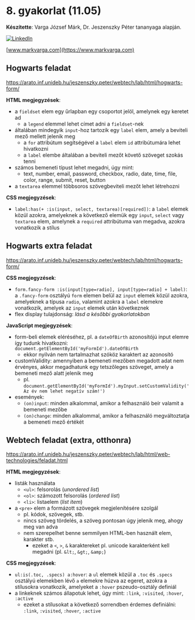 # 8. gyakorlat (11.05)

**Készítette**: Varga József Márk, Dr. Jeszenszky Péter tananyaga alapján.

[![LinkedIn](https://img.shields.io/badge/LinkedIn-0077B5?style=for-the-badge&logo=linkedin&logoColor=white)](https://www.linkedin.com/in/markvarga21/)

[www.markvarga.com](https://www.markvarga.com)

## Hogwarts feladat

https://arato.inf.unideb.hu/jeszenszky.peter/webtech/lab/html/hogwarts-form/

**HTML megjegyzések**:

- a `fieldset` elem egy űrlapban egy csoportot jelöl, amelynek egy keretet ad
  - a `legend` elemmel lehet címet adni a `fieldset`-nek
- általában mindegyik `input`-hoz tartozik egy `label` elem, amely a beviteli mező mellett jelenik meg
  - a `for` attribútum segítségével a `label` elem `id` attribútumára lehet hivatkozni
  - a `label` elembe általában a beviteli mezőt követő szöveget szokás tenni
- számos bemeneti típust lehet megadni, úgy mint:
  - text, number, email, password, checkbox, radio, date, time, file, color, range, submit, reset, button
- a `textarea` elemmel többsoros szövegbeviteli mezőt lehet létrehozni

**CSS megjegyzések**:

- `label:has(+ :is(input, select, textarea)[required])`: a `label` elemek közül azokra, amelyeknek a következő elemük egy `input`, `select` vagy `textarea` elem, amelynek a `required` attribútuma van megadva, azokra vonatkozik a stílus

## Hogwarts extra feladat

https://arato.inf.unideb.hu/jeszenszky.peter/webtech/lab/html/hogwarts-form/

**CSS megjegyzések**:

- `form.fancy-form :is(input[type=radio], input[type=radio] + label)`: a `.fancy-form` osztályú `form` elemen belül az `input` elemek közül azokra, amelyeknek a típusa `radio`, valamint azokra a `label` elemekre vonatkozik, amelyek az `input` elemek után következnek
- flex display tulajdonság: _lásd a későbbi gyakorlatokban_

**JavaScript megjegyzések**:

- form-beli elemek eléréséhez, pl. a `dateOfBirth` azonosítójú input elemre így tudunk hivatkozni: `document.getElementById('myFormId').dateOfBirth`
  - ekkor nyilván nem tartalmazhat szóköz karaktert az azonosító
- customValidity: amennyiben a bemeneti mezőben megadott adat nem érvényes, akkor megadhatunk egy tetszőleges szöveget, amely a bemeneti mező alatt jelenik meg
  - pl. `document.getElementById('myFormId').myInput.setCustomValidity('Az év nem lehet negatív szám!')`
- események:
  - `(on)input`: minden alkalommal, amikor a felhasználó beír valamit a bemeneti mezőbe
  - `(on)change`: minden alkalommal, amikor a felhasználó megváltoztatja a bemeneti mező értékét

## Webtech feladat (extra, otthonra)

https://arato.inf.unideb.hu/jeszenszky.peter/webtech/lab/html/web-technologies/feladat.html

**HTML megjegyzések**:

- listák használata
  - `<ul>`: felsorolás (_unordered list_)
  - `<ol>`: számozott felsorolás (_ordered list_)
  - `<li>`: listaelem (_list item_)
- a `<pre>` elem a formázott szövegek megjelenítésére szolgál
  - pl. kódok, szövegek, stb.
  - nincs szöveg tördelés, a szöveg pontosan úgy jelenik meg, ahogy meg van adva
  - nem szerepelhet benne semmilyen HTML-ben használt elem, karakter stb.
    - ezeket a `<`, `>`, `&` karaktereket pl. unicode karakterként kell megadni (pl. `&lt;`, `&gt;`, `&amp;`)

**CSS megjegyzések**:

- `ul:is(.toc, .specs) a:hover`: a `ul` elemek közül a `.toc` és `.specs` osztályú elemekben lévő `a` elemekre húzva az egeret, azokra a stílusokra vonatkozik, amelyeket a `:hover` pszeudo-osztály definiál
- a linkeknek számos állapotuk lehet, úgy mint: `:link`, `:visited`, `:hover`, `:active`
  - ezeket a stílusokat a következő sorrendben érdemes definiálni: `:link`, `:visited`, `:hover`, `:active`
